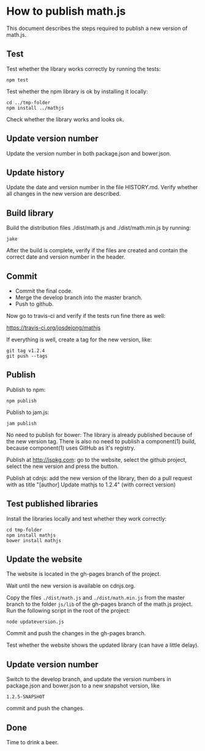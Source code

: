# How to publish math.js

This document describes the steps required to publish a new version of math.js.


## Test

Test whether the library works correctly by running the tests:

    npm test

Test whether the npm library is ok by installing it locally:

    cd ../tmp-folder
    npm install ../mathjs

Check whether the library works and looks ok.


## Update version number

Update the version number in both package.json and bower.json.


## Update history

Update the date and version number in the file HISTORY.md. Verify whether all
changes in the new version are described.


## Build library

Build the distribution files ./dist/math.js and ./dist/math.min.js by running:

    jake

After the build is complete, verify if the files are created and contain the
correct date and version number in the header.


## Commit

- Commit the final code.
- Merge the develop branch into the master branch.
- Push to github.

Now go to travis-ci and verify if the tests run fine there as well:

  https://travis-ci.org/josdejong/mathjs

If everything is well, create a tag for the new version, like:

    git tag v1.2.4
    git push --tags


## Publish

Publish to npm:

    npm publish

Publish to jam.js:

    jam publish

No need to publish for bower: The library is already published because of the
new version tag. There is also no need to publish a component(1) build, because
component(1) uses GitHub as it's registry.

Publish at http://jspkg.com: go to the website, select the github project,
select the new version and press the button.

Publish at cdnjs: add the new version of the library, then do a pull request
with as title "[author] Update mathjs to 1.2.4" (with correct version)


## Test published libraries

Install the libraries locally and test whether they work correctly:

    cd tmp-folder
    npm install mathjs
    bower install mathjs


## Update the website

The website is located in the gh-pages branch of the project.

Wait until the new version is available on cdnjs.org.

Copy the files `./dist/math.js` and `./dist/math.min.js` from the master branch
to the folder `js/lib` of the gh-pages branch of the math.js project.
Run the following script in the root of the project:

    node updateversion.js

Commit and push the changes in the gh-pages branch.

Test whether the website shows the updated library (can have a little delay).


## Update version number

Switch to the develop branch, and update the version numbers in package.json and
bower.json to a new snapshot version, like

    1.2.5-SNAPSHOT

commit and push the changes.


## Done

Time to drink a beer.

